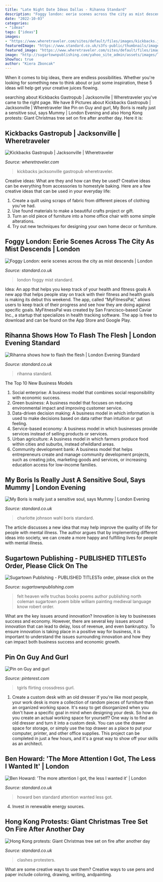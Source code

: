 ```yaml
---
title: "Late Night Date Ideas Dallas - Rihanna Standard"
description: "Foggy london: eerie scenes across the city as mist descends"
date: "2022-10-03"
categories:
- "ideas"
tags: ["ideas"]
images:
- "https://www.wheretraveler.com/sites/default/files/images/kickbacks.jpg"
featuredImage: "https://www.standard.co.uk/s3fs-public/thumbnails/image/2014/08/28/17/howard_1.jpg"
featured_image: "https://www.wheretraveler.com/sites/default/files/images/kickbacks.jpg"
image: "http://sugartownpublishing.com/yahoo_site_admin/assets/images/Truchas-cover-for-Jannie-sm.26103416_std.jpg"
ShowToc: true
author: "Kiera Zboncak"
---
```



When it comes to big ideas, there are endless possibilities. Whether you're looking for something new to think about or just some inspiration, these 5 ideas will help get your creative juices flowing.

	

		
searching about Kickbacks Gastropub | Jacksonville | Wheretraveler you've came to the right page. We have 8 Pictures about Kickbacks Gastropub | Jacksonville | Wheretraveler like Pin on Guy and gurl, My Boris is really just a sensitive soul, says Mummy | London Evening and also Hong Kong protests: Giant Christmas tree set on fire after another day. Here it is:
		
    
## Kickbacks Gastropub | Jacksonville | Wheretraveler

<img loading=lazy src="https://www.wheretraveler.com/sites/default/files/images/kickbacks.jpg" onerror="this.onerror=null;this.src='https://tse3.mm.bing.net/th?id=OIP.0eohzfrrE2SyHSc6Cp8qRAHaE8&amp;pid=15.1';" alt="Kickbacks Gastropub | Jacksonville | Wheretraveler">

_Source: wheretraveler.com_

>kickbacks jacksonville gastropub wheretraveler. 

	

Creative ideas: What are they and how can they be used?
Creative ideas can be everything from accessories to homestyle baking. Here are a few creative ideas that can be used in your everyday life: 
1. Create a quilt using scraps of fabric from different pieces of clothing you've had.
2. Use found materials to make a beautiful crafts project or gift.
3. Turn an old piece of furniture into a home office chair with some simple alterations.
4. Try out new techniques for designing your own home decor or furniture.

    
## Foggy London: Eerie Scenes Across The City As Mist Descends | London

<img loading=lazy src="https://www.standard.co.uk/s3fs-public/thumbnails/image/2014/01/21/09/londonfog5.jpg" onerror="this.onerror=null;this.src='https://tse1.mm.bing.net/th?id=OIP.jQTUcNFm2LRgFFg0AaWvpAHaE8&amp;pid=15.1';" alt="Foggy London: eerie scenes across the city as mist descends | London">

_Source: standard.co.uk_

>london foggy mist standard. 

	

Idea: An app that helps you keep track of your health and fitness goals
A new app that helps people stay on track with their fitness and health goals is making its debut this weekend. The app, called “MyFitnessPal,” allows users to keep track of their progress and see how they are doing against specific goals. MyFitnessPal was created by San Francisco-based Caviar Inc., a startup that specializes in health tracking software. The app is free to download and can be found on the App Store and Google Play.

    
## Rihanna Shows How To Flash The Flesh | London Evening Standard

<img loading=lazy src="https://www.standard.co.uk/s3fs-public/thumbnails/image/2012/05/11/09/rihanna.jpg" onerror="this.onerror=null;this.src='https://tse1.mm.bing.net/th?id=OIP.Hf4CQ68PIAPdTVudBmXrQAHaLH&amp;pid=15.1';" alt="Rihanna shows how to flash the flesh | London Evening Standard">

_Source: standard.co.uk_

>rihanna standard. 

	

The Top 10 New Business Models
1. Social enterprise: A business model that combines social responsibility with economic success.
2. Green business: A business model that focuses on reducing environmental impact and improving customer service.
3. Data-driven decision making: A business model in which information is used to make decisions based on data rather than intuition or gut feeling.
4. Service-based economy: A business model in which businesses provide services instead of selling products or services. 
5. Urban agriculture: A business model in which farmers produce food within cities and suburbs, instead ofwildland areas. 
6. Community development bank: A business model that helps entrepreneurs create and manage community development projects, such as creating jobs, marketing goods and services, or increasing education access for low-income families.

    
## My Boris Is Really Just A Sensitive Soul, Says Mummy | London Evening

<img loading=lazy src="https://www.standard.co.uk/s3fs-public/thumbnails/image/2013/07/29/16/Charlotte-Johnson-Wahl.jpg" onerror="this.onerror=null;this.src='https://tse2.mm.bing.net/th?id=OIP.VTIQ_B_lS1dcPMAowNrdwAHaE8&amp;pid=15.1';" alt="My Boris is really just a sensitive soul, says Mummy | London Evening">

_Source: standard.co.uk_

>charlotte johnson wahl boris standard. 

	

The article discusses a new idea that may help improve the quality of life for people with mental illness. The author argues that by implementing different ideas into society, we can create a more happy and fulfilling lives for people with mental illness.

    
## Sugartown Publishing - PUBLISHED TITLESTo Order, Please Click On The

<img loading=lazy src="http://sugartownpublishing.com/yahoo_site_admin/assets/images/Truchas-cover-for-Jannie-sm.26103416_std.jpg" onerror="this.onerror=null;this.src='https://tse1.mm.bing.net/th?id=OIP.7fYV5R1AzjuJkmGAX3cpXAAAAA&amp;pid=15.1';" alt="Sugartown Publishing - PUBLISHED TITLESTo order, please click on the">

_Source: sugartownpublishing.com_

>felt heaven wife truchas books poems author publishing north coleman sugartown poem bible william painting medieval language know robert order. 

	

What are the key issues around innovation?
Innovation is key to businesses success and economy. However, there are several key issues around innovation that can lead to delay, loss of revenue, and even bankruptcy. To ensure innovation is taking place in a positive way for business, it is important to understand the issues surrounding innovation and how they can impact both business success and economic growth.

    
## Pin On Guy And Gurl

<img loading=lazy src="https://i.pinimg.com/736x/91/cc/ce/91ccce376a25be9cb659c880fea54fdd--mature-couples-happy-couples.jpg" onerror="this.onerror=null;this.src='https://tse2.mm.bing.net/th?id=OIP.98AsJW0yK5eSdE3UdXU_vgHaJ3&amp;pid=15.1';" alt="Pin on Guy and gurl">

_Source: pinterest.com_

>tgirls flirting crossdress gurl. 

	

1. Create a custom desk with an old dresser
If you're like most people, your work desk is more a collection of random pieces of furniture than an organized working space. It's easy to get disorganized when you don't have a specific goal in mind when designing your desk. So how do you create an actual working space for yourself? One way is to find an old dresser and turn it into a custom desk. You can use the drawer space for storage, or simply use the top drawer as a place to put your computer, printer, and other office supplies. This project can be completed in just a few hours, and it's a great way to show off your skills as an architect.

    
## Ben Howard: &#039;The More Attention I Got, The Less I Wanted It&#039; | London

<img loading=lazy src="https://www.standard.co.uk/s3fs-public/thumbnails/image/2014/08/28/17/howard_1.jpg" onerror="this.onerror=null;this.src='https://tse1.mm.bing.net/th?id=OIP.F4o8G2Y7gD5zoz5gCg0mlQHaE8&amp;pid=15.1';" alt="Ben Howard: &#039;The more attention I got, the less I wanted it&#039; | London">

_Source: standard.co.uk_

>howard ben standard attention wanted less got. 

	

4. Invest in renewable energy sources. 

    
## Hong Kong Protests: Giant Christmas Tree Set On Fire After Another Day

<img loading=lazy src="https://static.standard.co.uk/s3fs-public/thumbnails/image/2019/11/12/14/HongKongXmas121119a.jpg" onerror="this.onerror=null;this.src='https://tse4.mm.bing.net/th?id=OIP.-EMvHbxpBB9qrgdKH6LpEwHaE7&amp;pid=15.1';" alt="Hong Kong protests: Giant Christmas tree set on fire after another day">

_Source: standard.co.uk_

>clashes protesters. 

	

What are some creative ways to use them?
Creative ways to use pens and paper include coloring, drawing, writing, andpainting.

